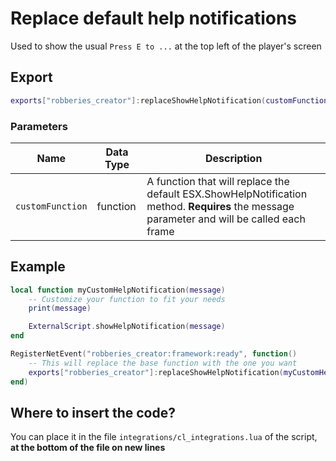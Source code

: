 # Replace default help notifications

Used to show the usual `Press E to ...` at the top left of the player's screen

## Export

```lua
exports["robberies_creator"]:replaceShowHelpNotification(customFunction)
```

### Parameters

| Name             | Data Type | Description                                                                                                                                |
| ---------------- | --------- | ------------------------------------------------------------------------------------------------------------------------------------------ |
| `customFunction` | function  | A function that will replace the default ESX.ShowHelpNotification method. **Requires** the message parameter and will be called each frame |

## Example

```lua
local function myCustomHelpNotification(message)
    -- Customize your function to fit your needs
    print(message)

    ExternalScript.showHelpNotification(message)
end

RegisterNetEvent("robberies_creator:framework:ready", function() 
    -- This will replace the base function with the one you want
    exports["robberies_creator"]:replaceShowHelpNotification(myCustomHelpNotification)
end)
```

## Where to insert the code?

You can place it in the file `integrations/cl_integrations.lua` of the script, **at the bottom of the file on new lines**

